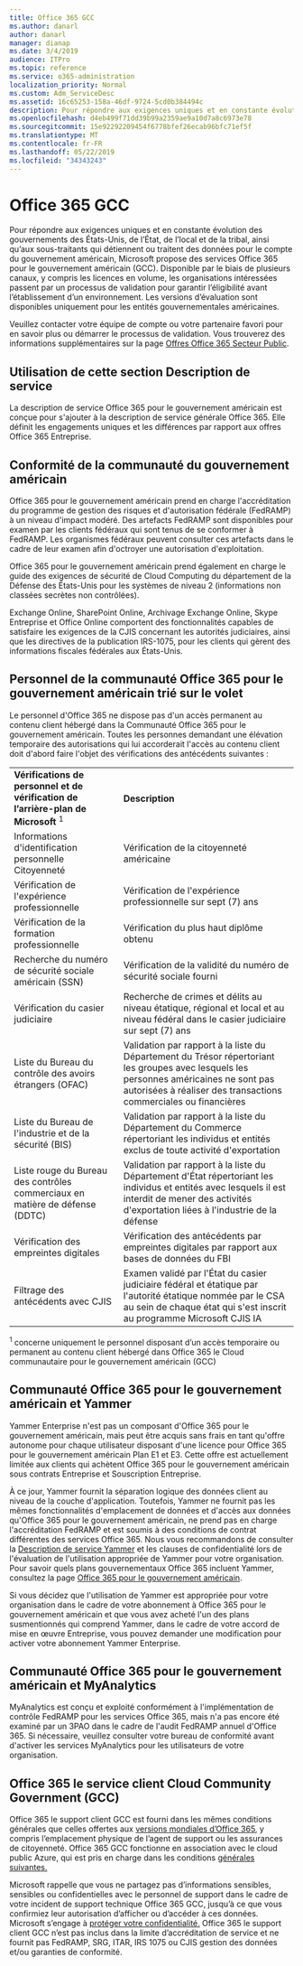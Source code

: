 ```yaml
---
title: Office 365 GCC
ms.author: danarl
author: danarl
manager: dianap
ms.date: 3/4/2019
audience: ITPro
ms.topic: reference
ms.service: o365-administration
localization_priority: Normal
ms.custom: Adm_ServiceDesc
ms.assetid: 16c65253-158a-46df-9724-5cd0b384494c
description: Pour répondre aux exigences uniques et en constante évolution des gouvernements des États-Unis, de l’État, de l’local et de la tribal, ainsi qu’aux sous-traitants qui détiennent ou traitent des données pour le compte du gouvernement américain, Microsoft propose des services Office 365 pour le gouvernement américain (GCC). Disponible par le biais de plusieurs canaux, y compris les licences en volume, les organisations intéressées passent par un processus de validation pour garantir l’éligibilité avant l’établissement d’un environnement. Les versions d’évaluation sont disponibles uniquement pour les entités gouvernementales américaines.
ms.openlocfilehash: d4eb499f71dd39b99a2359ae9a10d7a8c6973e78
ms.sourcegitcommit: 15e92292209454f6778bfef26ecab96bfc71ef5f
ms.translationtype: MT
ms.contentlocale: fr-FR
ms.lasthandoff: 05/22/2019
ms.locfileid: "34343243"
---
```

# <a name="office-365-gcc"></a>Office 365 GCC

Pour répondre aux exigences uniques et en constante évolution des gouvernements des États-Unis, de l’État, de l’local et de la tribal, ainsi qu’aux sous-traitants qui détiennent ou traitent des données pour le compte du gouvernement américain, Microsoft propose des services Office 365 pour le gouvernement américain (GCC). Disponible par le biais de plusieurs canaux, y compris les licences en volume, les organisations intéressées passent par un processus de validation pour garantir l’éligibilité avant l’établissement d’un environnement. Les versions d’évaluation sont disponibles uniquement pour les entités gouvernementales américaines. 
  
Veuillez contacter votre équipe de compte ou votre partenaire favori pour en savoir plus ou démarrer le processus de validation. Vous trouverez des informations supplémentaires sur la page [Offres Office 365 Secteur Public](https://products.office.com/en-us/government/compare-office-365-government-plans). 
  
## <a name="how-to-use-this-service-description-section"></a>Utilisation de cette section Description de service

La description de service Office 365 pour le gouvernement américain est conçue pour s'ajouter à la description de service générale Office 365. Elle définit les engagements uniques et les différences par rapport aux offres Office 365 Entreprise.
  
## <a name="us-government-community-compliance"></a>Conformité de la communauté du gouvernement américain

Office 365 pour le gouvernement américain prend en charge l'accréditation du programme de gestion des risques et d'autorisation fédérale (FedRAMP) à un niveau d'impact modéré. Des artefacts FedRAMP sont disponibles pour examen par les clients fédéraux qui sont tenus de se conformer à FedRAMP. Les organismes fédéraux peuvent consulter ces artefacts dans le cadre de leur examen afin d'octroyer une autorisation d'exploitation.
  
Office 365 pour le gouvernement américain prend également en charge le guide des exigences de sécurité de Cloud Computing du département de la Défense des États-Unis pour les systèmes de niveau 2 (informations non classées secrètes non contrôlées). 
  
Exchange Online, SharePoint Online, Archivage Exchange Online, Skype Entreprise et Office Online comportent des fonctionnalités capables de satisfaire les exigences de la CJIS concernant les autorités judiciaires, ainsi que les directives de la publication IRS-1075, pour les clients qui gèrent des informations fiscales fédérales aux États-Unis.
  
## <a name="office-365-us-government-community-screened-personnel"></a>Personnel de la communauté Office 365 pour le gouvernement américain trié sur le volet

Le personnel d'Office 365 ne dispose pas d'un accès permanent au contenu client hébergé dans la Communauté Office 365 pour le gouvernement américain. Toutes les personnes demandant une élévation temporaire des autorisations qui lui accorderait l'accès au contenu client doit d'abord faire l'objet des vérifications des antécédents suivantes : 
  
|||
|:-----|:-----|
|**Vérifications de personnel et de vérification de l’arrière-plan de Microsoft** <sup>1</sup> <br/> |**Description** <br/> |
|Informations d'identification personnelle Citoyenneté  <br/> |Vérification de la citoyenneté américaine  <br/> |
|Vérification de l'expérience professionnelle  <br/> |Vérification de l'expérience professionnelle sur sept (7) ans  <br/> |
|Vérification de la formation professionnelle  <br/> |Vérification du plus haut diplôme obtenu  <br/> |
|Recherche du numéro de sécurité sociale américain (SSN)  <br/> |Vérification de la validité du numéro de sécurité sociale fourni  <br/> |
|Vérification du casier judiciaire  <br/> |Recherche de crimes et délits au niveau étatique, régional et local et au niveau fédéral dans le casier judiciaire sur sept (7) ans  <br/> |
|Liste du Bureau du contrôle des avoirs étrangers (OFAC)  <br/> |Validation par rapport à la liste du Département du Trésor répertoriant les groupes avec lesquels les personnes américaines ne sont pas autorisées à réaliser des transactions commerciales ou financières  <br/> |
|Liste du Bureau de l'industrie et de la sécurité (BIS)  <br/> |Validation par rapport à la liste du Département du Commerce répertoriant les individus et entités exclus de toute activité d'exportation  <br/> |
|Liste rouge du Bureau des contrôles commerciaux en matière de défense (DDTC)  <br/> |Validation par rapport à la liste du Département d'État répertoriant les individus et entités avec lesquels il est interdit de mener des activités d'exportation liées à l'industrie de la défense  <br/> |
|Vérification des empreintes digitales  <br/> |Vérification des antécédents par empreintes digitales par rapport aux bases de données du FBI  <br/> |
|Filtrage des antécédents avec CJIS  <br/> |Examen validé par l'État du casier judiciaire fédéral et étatique par l'autorité étatique nommée par le CSA au sein de chaque état qui s'est inscrit au programme Microsoft CJIS IA  <br/> |

<sup>1</sup> concerne uniquement le personnel disposant d’un accès temporaire ou permanent au contenu client hébergé dans Office 365 le Cloud communautaire pour le gouvernement américain (GCC)  
## <a name="office-365-us-government-community-and-yammer"></a>Communauté Office 365 pour le gouvernement américain et Yammer

Yammer Enterprise n'est pas un composant d'Office 365 pour le gouvernement américain, mais peut être acquis sans frais en tant qu'offre autonome pour chaque utilisateur disposant d'une licence pour Office 365 pour le gouvernement américain Plan E1 et E3. Cette offre est actuellement limitée aux clients qui achètent Office 365 pour le gouvernement américain sous contrats Entreprise et Souscription Entreprise. 
  
À ce jour, Yammer fournit la séparation logique des données client au niveau de la couche d'application. Toutefois, Yammer ne fournit pas les mêmes fonctionnalités d'emplacement de données et d'accès aux données qu'Office 365 pour le gouvernement américain, ne prend pas en charge l'accréditation FedRAMP et est soumis à des conditions de contrat différentes des services Office 365. Nous vous recommandons de consulter la [Description de service Yammer](../../yammer-service-description/yammer-service-description.md) et les clauses de confidentialité lors de l'évaluation de l'utilisation appropriée de Yammer pour votre organisation. Pour savoir quels plans gouvernementaux Office 365 incluent Yammer, consultez la page [Office 365 pour le gouvernement américain](office-365-us-government.md).
  
Si vous décidez que l'utilisation de Yammer est appropriée pour votre organisation dans le cadre de votre abonnement à Office 365 pour le gouvernement américain et que vous avez acheté l'un des plans susmentionnés qui comprend Yammer, dans le cadre de votre accord de mise en œuvre Entreprise, vous pouvez demander une modification pour activer votre abonnement Yammer Enterprise.
  
## <a name="office-365-us-government-community-and-myanalytics"></a>Communauté Office 365 pour le gouvernement américain et MyAnalytics

MyAnalytics est conçu et exploité conformément à l'implémentation de contrôle FedRAMP pour les services Office 365, mais n'a pas encore été examiné par un 3PAO dans le cadre de l'audit FedRAMP annuel d'Office 365. Si nécessaire, veuillez consulter votre bureau de conformité avant d'activer les services MyAnalytics pour les utilisateurs de votre organisation. 
  
## <a name="office-365-us-government-community-cloud-gcc-customer-support"></a>Office 365 le service client Cloud Community Government (GCC)

Office 365 le support client GCC est fourni dans les mêmes conditions générales que celles offertes aux [versions mondiales d’Office 365](https://docs.microsoft.com/en-us/office365/servicedescriptions/office-365-platform-service-description/support 
), y compris l’emplacement physique de l’agent de support ou les assurances de citoyenneté. Office 365 GCC fonctionne en association avec le cloud public Azure, qui est pris en charge dans les conditions [générales suivantes.](https://azure.microsoft.com/en-us/support/plans/)

Microsoft rappelle que vous ne partagez pas d’informations sensibles, sensibles ou confidentielles avec le personnel de support dans le cadre de votre incident de support technique Office 365 GCC, jusqu’à ce que vous confirmiez leur autorisation d’afficher ou d’accéder à ces données. Microsoft s’engage à [protéger votre confidentialité.](https://privacy.microsoft.com/en-US/privacystatement ) Office 365 le support client GCC n’est pas inclus dans la limite d’accréditation de service et ne fournit pas FedRAMP, SRG, ITAR, IRS 1075 ou CJIS gestion des données et/ou garanties de conformité.

